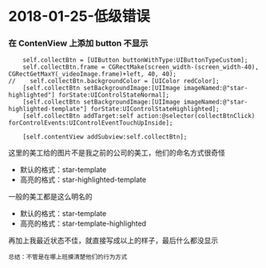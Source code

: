 # 2018-01-25-低级错误
<!-----
layout: post
title: "低级错误"
date: 2018.01.25
tag: iOS 总结
---  -->
### 在 ContenView 上添加 button 不显示

```
    self.collectBtn = [UIButton buttonWithType:UIButtonTypeCustom];
    self.collectBtn.frame = CGRectMake(screen_width-(screen_width-40), CGRectGetMaxY(_videoImage.frame)+left, 40, 40);
//    self.collectBtn.backgroundColor = [UIColor redColor];
    [self.collectBtn setBackgroundImage:[UIImage imageNamed:@"star-highlighted"] forState:UIControlStateNormal];
    [self.collectBtn setBackgroundImage:[UIImage imageNamed:@"star-highlighted-template"] forState:UIControlStateHighlighted];
    [self.collectBtn addTarget:self action:@selector(collectBtnClick) forControlEvents:UIControlEventTouchUpInside];
    
    [self.contentView addSubview:self.collectBtn];
```
这里的美工给的图片不是我之前的公司的美工，他们的命名方式很奇怪
 
- 默认的格式：star-template
- 高亮的格式：star-highlighted-template

一般的美工都是这么明名的

- 默认的格式：star-template
- 高亮的格式：star-template-highlighted

再加上我最近状态不佳，就直接写成以上的样子，最后什么都没显示

    总结：不管是在哪上班摸清楚他们的行为方式


